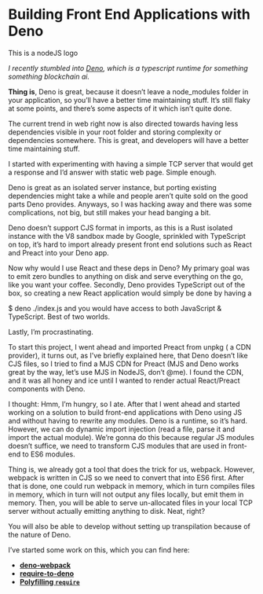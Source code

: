 # Building Front End Applications with Deno

This is a nodeJS logo

*I recently stumbled into [Deno](https://deno.land/), which is a typescript runtime for something something blockchain ai.*

**Thing is**, Deno is great, because it doesn’t leave a node_modules folder in your application, so you’ll have a better time maintaining stuff. It’s still flaky at some points, and there’s some aspects of it which isn’t quite done.

The current trend in web right now is also directed towards having less dependencies visible in your root folder and storing complexity or dependencies somewhere. This is great, and developers will have a better time maintaining stuff.

I started with experimenting with having a simple TCP server that would get a response and I’d answer with static web page. Simple enough.

Deno is great as an isolated server instance, but porting existing dependencies might take a while and people aren’t quite sold on the good parts Deno provides. Anyways, so I was hacking away and there was some complications, not big, but still makes your head banging a bit.

Deno doesn’t support CJS format in imports, as this is a Rust isolated instance with the V8 sandbox made by Google, sprinkled with TypeScript on top, it’s hard to import already present front end solutions such as React and Preact into your Deno app.

Now why would I use React and these deps in Deno? My primary goal was to emit zero bundles to anything on disk and serve everything on the go, like you want your coffee. Secondly, Deno provides TypeScript out of the box, so creating a new React application would simply be done by having a

$ deno ./index.js and you would have access to both JavaScript & TypeScript. Best of two worlds.

Lastly, I’m procrastinating.

To start this project, I went ahead and imported Preact from unpkg ( a CDN provider), it turns out, as I’ve briefly explained here, that Deno doesn’t like CJS files, so I tried to find a MJS CDN for Preact (MJS and Deno works great by the way, let’s use MJS in NodeJS, don’t @me). I found the CDN, and it was all honey and ice until I wanted to render actual React/Preact components with Deno.

I thought: Hmm, I’m hungry, so I ate. After that I went ahead and started working on a solution to build front-end applications with Deno using JS and without having to rewrite any modules. Deno is a runtime, so it’s hard. However, we can do dynamic import injection (read a file, parse it and import the actual module). We’re gonna do this because regular JS modules doesn’t suffice, we need to transform CJS modules that are used in front-end to ES6 modules.

Thing is, we already got a tool that does the trick for us, webpack. However, webpack is written in CJS so we need to convert that into ES6 first. After that is done, one could run webpack in memory, which in turn compiles files in memory, which in turn will not output any files locally, but emit them in memory. Then, you will be able to serve un-allocated files in your local TCP server without actually emitting anything to disk. Neat, right?

You will also be able to develop without setting up transpilation because of the nature of Deno.

I’ve started some work on this, which you can find here:

- [**deno-webpack**](https://github.com/evenstensberg/deno-webpack)
- [**require-to-deno**](https://github.com/evenstensberg/require-to-deno)
- [**Polyfilling `require`**](https://github.com/denoland/deno/issues/2091)
